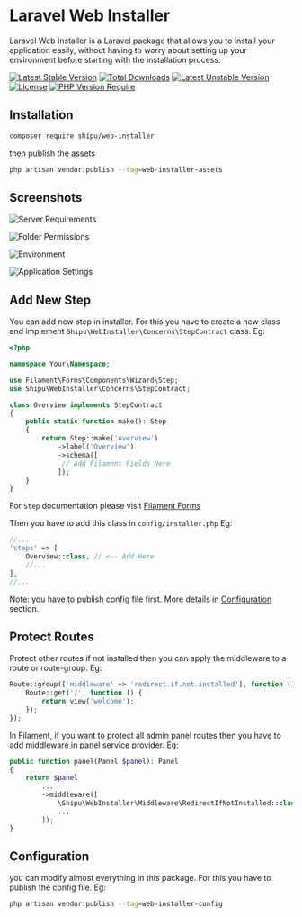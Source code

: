 # Laravel Web Installer
Laravel Web Installer is a Laravel package that allows you to install your application easily, without having to worry about setting up your environment before starting with the installation process.

[![Latest Stable Version](http://poser.pugx.org/shipu/web-installer/v)](https://packagist.org/packages/shipu/web-installer) [![Total Downloads](http://poser.pugx.org/shipu/web-installer/downloads)](https://packagist.org/packages/shipu/web-installer) [![Latest Unstable Version](http://poser.pugx.org/shipu/web-installer/v/unstable)](https://packagist.org/packages/shipu/web-installer) [![License](http://poser.pugx.org/shipu/web-installer/license)](https://packagist.org/packages/shipu/web-installer) [![PHP Version Require](http://poser.pugx.org/shipu/web-installer/require/php)](https://packagist.org/packages/shipu/web-installer)
## Installation 
```bash
composer require shipu/web-installer
```
then publish the assets
```bash
php artisan vendor:publish --tag=web-installer-assets
 ```

## Screenshots
![Server Requirements](https://raw.githubusercontent.com/Shipu/web-installer/master/screenshots/installer_1.png)

![Folder Permissions](https://raw.githubusercontent.com/Shipu/web-installer/master/screenshots/installer_2.png)

![Environment](https://raw.githubusercontent.com/Shipu/web-installer/master/screenshots/installer_3.png)

![Application Settings](https://raw.githubusercontent.com/Shipu/web-installer/master/screenshots/installer_4.png)

## Add New Step
You can add new step in installer. For this you have to create a new class and implement `Shipu\WebInstaller\Concerns\StepContract` class. Eg:

```php
<?php

namespace Your\Namespace;

use Filament\Forms\Components\Wizard\Step;
use Shipu\WebInstaller\Concerns\StepContract;

class Overview implements StepContract
{
    public static function make(): Step
    {
        return Step::make('overview')
            ->label('Overview')
            ->schema([
             // Add Filament Fields Here
            ]);
    }
}
```
For `Step` documentation please visit [Filament Forms](https://filamentphp.com/docs/3.x/forms/layout/wizard)

Then you have to add this class in `config/installer.php` Eg:

```php
//...
'steps' => [
    Overview::class, // <-- Add Here
    //...
],
//...
```
Note: you have to publish config file first. More details in [Configuration](#configuration) section.

## Protect Routes

Protect other routes if not installed then you can apply the middleware to a route or route-group. Eg:

```php
Route::group(['middleware' => 'redirect.if.not.installed'], function () {
    Route::get('/', function () {
        return view('welcome');
    });
});
```

In Filament, if you want to protect all admin panel routes then you have to add middleware in panel service provider. Eg:

```php
public function panel(Panel $panel): Panel
{
    return $panel
        ...
        ->middleware([
            \Shipu\WebInstaller\Middleware\RedirectIfNotInstalled::class,
            ...
        ]);
}
```

## Configuration

you can modify almost everything in this package. For this you have to publish the config file. Eg:

```bash
php artisan vendor:publish --tag=web-installer-config
```
